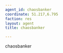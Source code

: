 ```yaml
---
agent_id: chaosbanker
coordinate: 51.217,6.795
faction: res
layout: agent
title: chaosbanker

---
```


chaosbanker
